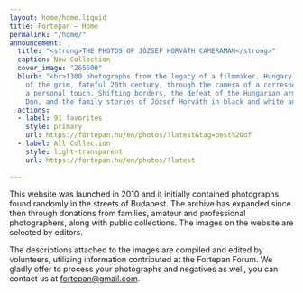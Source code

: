 ```yaml
---
layout: home/home.liquid
title: Fortepan — Home
permalink: "/home/"
announcement:
  title: "<strong>THE PHOTOS OF JÓZSEF HORVÁTH CAMERAMAN</strong>"
  caption: New Collection
  cover_image: "265600"
  blurb: "<br>1300 photographs from the legacy of a filmmaker. Hungary in the middle
    of the grim, fateful 20th century, through the camera of a correspondent with
    a personal touch. Shifting borders, the defeat of the Hungarian army at the river
    Don, and the family stories of József Horváth in black and white and colour."
  actions:
  - label: 91 favorites
    style: primary
    url: https://fortepan.hu/en/photos/?latest&tag=best%20of
  - label: All Collection
    style: light-transparent
    url: https://fortepan.hu/en/photos/?latest

---
```

This website was launched in 2010 and it initially contained photographs found randomly in the streets of Budapest. The archive has expanded since then through donations from families, amateur and professional photographers, along with public collections. The images on the website are selected by editors.

The descriptions attached to the images are compiled and edited by volunteers, utilizing information contributed at the Fortepan Forum. We gladly offer to process your photographs and negatives as well, you can contact us at [fortepan@gmail.com](mailto:fortepan@gmail.com).